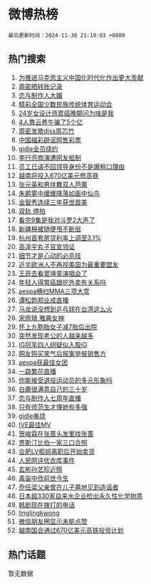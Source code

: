 # 微博热榜

`最后更新时间：2024-11-30 21:19:03 +0800`

## 热门搜索

1. [为推进马克思主义中国化时代化作出更大贡献](https://m.weibo.cn/search?containerid=100103type%3D1%26t%3D10%26q%3D%23%E4%B8%BA%E6%8E%A8%E8%BF%9B%E9%A9%AC%E5%85%8B%E6%80%9D%E4%B8%BB%E4%B9%89%E4%B8%AD%E5%9B%BD%E5%8C%96%E6%97%B6%E4%BB%A3%E5%8C%96%E4%BD%9C%E5%87%BA%E6%9B%B4%E5%A4%A7%E8%B4%A1%E7%8C%AE%23&stream_entry_id=51&isnewpage=1&extparam=seat%3D1%26c_type%3D51%26stream_entry_id%3D51%26cate%3D10103%26pos%3D0%26filter_type%3Drealtimehot%26q%3D%2523%25E4%25B8%25BA%25E6%258E%25A8%25E8%25BF%259B%25E9%25A9%25AC%25E5%2585%258B%25E6%2580%259D%25E4%25B8%25BB%25E4%25B9%2589%25E4%25B8%25AD%25E5%259B%25BD%25E5%258C%2596%25E6%2597%25B6%25E4%25BB%25A3%25E5%258C%2596%25E4%25BD%259C%25E5%2587%25BA%25E6%259B%25B4%25E5%25A4%25A7%25E8%25B4%25A1%25E7%258C%25AE%2523%26dgr%3D0%26display_time%3D1732972741%26pre_seqid%3D173297274188901288219122)
1. [周密晒转账记录](https://m.weibo.cn/search?containerid=100103type%3D1%26t%3D10%26q%3D%23%E5%91%A8%E5%AF%86%E6%99%92%E8%BD%AC%E8%B4%A6%E8%AE%B0%E5%BD%95%23&stream_entry_id=31&isnewpage=1&extparam=seat%3D1%26c_type%3D31%26lcate%3D5001%26cate%3D5001%26pos%3D0%26realpos%3D1%26q%3D%2523%25E5%2591%25A8%25E5%25AF%2586%25E6%2599%2592%25E8%25BD%25AC%25E8%25B4%25A6%25E8%25AE%25B0%25E5%25BD%2595%2523%26stream_entry_id%3D31%26band_rank%3D1%26dgr%3D0%26filter_type%3Drealtimehot%26flag%3D1%26display_time%3D1732972741%26pre_seqid%3D173297274188901288219122)
1. [恋与制作人大婚](https://m.weibo.cn/search?containerid=100103type%3D1%26t%3D10%26q%3D%23%E6%81%8B%E4%B8%8E%E5%88%B6%E4%BD%9C%E4%BA%BA%E5%A4%A7%E5%A9%9A%23&stream_entry_id=31&isnewpage=1&extparam=seat%3D1%26c_type%3D31%26lcate%3D5001%26cate%3D5001%26pos%3D1%26realpos%3D2%26q%3D%2523%25E6%2581%258B%25E4%25B8%258E%25E5%2588%25B6%25E4%25BD%259C%25E4%25BA%25BA%25E5%25A4%25A7%25E5%25A9%259A%2523%26stream_entry_id%3D31%26band_rank%3D2%26dgr%3D0%26filter_type%3Drealtimehot%26flag%3D1%26display_time%3D1732972741%26pre_seqid%3D173297274188901288219122)
1. [精彩全国少数民族传统体育运动会](https://m.weibo.cn/search?containerid=100103type%3D1%26t%3D10%26q%3D%23%E7%B2%BE%E5%BD%A9%E5%85%A8%E5%9B%BD%E5%B0%91%E6%95%B0%E6%B0%91%E6%97%8F%E4%BC%A0%E7%BB%9F%E4%BD%93%E8%82%B2%E8%BF%90%E5%8A%A8%E4%BC%9A%23&stream_entry_id=31&isnewpage=1&extparam=seat%3D1%26c_type%3D31%26lcate%3D5001%26cate%3D5001%26pos%3D2%26realpos%3D3%26q%3D%2523%25E7%25B2%25BE%25E5%25BD%25A9%25E5%2585%25A8%25E5%259B%25BD%25E5%25B0%2591%25E6%2595%25B0%25E6%25B0%2591%25E6%2597%258F%25E4%25BC%25A0%25E7%25BB%259F%25E4%25BD%2593%25E8%2582%25B2%25E8%25BF%2590%25E5%258A%25A8%25E4%25BC%259A%2523%26stream_entry_id%3D31%26band_rank%3D3%26dgr%3D0%26filter_type%3Drealtimehot%26flag%3D1%26display_time%3D1732972741%26pre_seqid%3D173297274188901288219122)
1. [24岁女设计师胃癌晚期问为啥是我](https://m.weibo.cn/search?containerid=100103type%3D1%26t%3D10%26q%3D%2324%E5%B2%81%E5%A5%B3%E8%AE%BE%E8%AE%A1%E5%B8%88%E8%83%83%E7%99%8C%E6%99%9A%E6%9C%9F%E9%97%AE%E4%B8%BA%E5%95%A5%E6%98%AF%E6%88%91%23&stream_entry_id=31&isnewpage=1&extparam=seat%3D1%26c_type%3D31%26lcate%3D5001%26cate%3D5001%26pos%3D3%26realpos%3D4%26q%3D%252324%25E5%25B2%2581%25E5%25A5%25B3%25E8%25AE%25BE%25E8%25AE%25A1%25E5%25B8%2588%25E8%2583%2583%25E7%2599%258C%25E6%2599%259A%25E6%259C%259F%25E9%2597%25AE%25E4%25B8%25BA%25E5%2595%25A5%25E6%2598%25AF%25E6%2588%2591%2523%26stream_entry_id%3D31%26band_rank%3D4%26dgr%3D0%26filter_type%3Drealtimehot%26flag%3D1%26display_time%3D1732972741%26pre_seqid%3D173297274188901288219122)
1. [4人靠云养牛骗了5个亿](https://m.weibo.cn/search?containerid=100103type%3D1%26t%3D10%26q%3D%234%E4%BA%BA%E9%9D%A0%E4%BA%91%E5%85%BB%E7%89%9B%E9%AA%97%E4%BA%865%E4%B8%AA%E4%BA%BF%23&stream_entry_id=31&isnewpage=1&extparam=seat%3D1%26c_type%3D31%26lcate%3D5001%26cate%3D5001%26pos%3D4%26realpos%3D5%26q%3D%25234%25E4%25BA%25BA%25E9%259D%25A0%25E4%25BA%2591%25E5%2585%25BB%25E7%2589%259B%25E9%25AA%2597%25E4%25BA%25865%25E4%25B8%25AA%25E4%25BA%25BF%2523%26stream_entry_id%3D31%26band_rank%3D5%26dgr%3D0%26filter_type%3Drealtimehot%26flag%3D1%26display_time%3D1732972741%26pre_seqid%3D173297274188901288219122)
1. [周密发歌diss周芯竹](https://m.weibo.cn/search?containerid=100103type%3D1%26t%3D10%26q%3D%23%E5%91%A8%E5%AF%86%E5%8F%91%E6%AD%8Cdiss%E5%91%A8%E8%8A%AF%E7%AB%B9%23&stream_entry_id=31&isnewpage=1&extparam=seat%3D1%26c_type%3D31%26lcate%3D5001%26cate%3D5001%26pos%3D5%26realpos%3D6%26q%3D%2523%25E5%2591%25A8%25E5%25AF%2586%25E5%258F%2591%25E6%25AD%258Cdiss%25E5%2591%25A8%25E8%258A%25AF%25E7%25AB%25B9%2523%26stream_entry_id%3D31%26band_rank%3D6%26dgr%3D0%26filter_type%3Drealtimehot%26flag%3D1%26display_time%3D1732972741%26pre_seqid%3D173297274188901288219122)
1. [中国福彩辟谣网售彩票](https://m.weibo.cn/search?containerid=100103type%3D1%26t%3D10%26q%3D%23%E4%B8%AD%E5%9B%BD%E7%A6%8F%E5%BD%A9%E8%BE%9F%E8%B0%A3%E7%BD%91%E5%94%AE%E5%BD%A9%E7%A5%A8%23&stream_entry_id=31&isnewpage=1&extparam=seat%3D1%26c_type%3D31%26lcate%3D5001%26cate%3D5001%26pos%3D6%26q%3D%2523%25E4%25B8%25AD%25E5%259B%25BD%25E7%25A6%258F%25E5%25BD%25A9%25E8%25BE%259F%25E8%25B0%25A3%25E7%25BD%2591%25E5%2594%25AE%25E5%25BD%25A9%25E7%25A5%25A8%2523%26stream_entry_id%3D31%26band_rank%3D7%26adid%3D266787%26is_ad_pos%3D1%26filter_type%3Drealtimehot%26dgr%3D0%26display_time%3D1732972741%26pre_seqid%3D173297274188901288219122)
1. [gidle全员续约](https://m.weibo.cn/search?containerid=100103type%3D1%26t%3D10%26q%3D%23gidle%E5%85%A8%E5%91%98%E7%BB%AD%E7%BA%A6%23&stream_entry_id=31&isnewpage=1&extparam=seat%3D1%26c_type%3D31%26lcate%3D5001%26cate%3D5001%26pos%3D7%26realpos%3D7%26q%3D%2523gidle%25E5%2585%25A8%25E5%2591%2598%25E7%25BB%25AD%25E7%25BA%25A6%2523%26stream_entry_id%3D31%26band_rank%3D7%26dgr%3D0%26filter_type%3Drealtimehot%26flag%3D1%26display_time%3D1732972741%26pre_seqid%3D173297274188901288219122)
1. [李行亮商演遭网友抵制](https://m.weibo.cn/search?containerid=100103type%3D1%26t%3D10%26q%3D%23%E6%9D%8E%E8%A1%8C%E4%BA%AE%E5%95%86%E6%BC%94%E9%81%AD%E7%BD%91%E5%8F%8B%E6%8A%B5%E5%88%B6%23&stream_entry_id=31&isnewpage=1&extparam=seat%3D1%26c_type%3D31%26lcate%3D5001%26cate%3D5001%26pos%3D8%26realpos%3D8%26q%3D%2523%25E6%259D%258E%25E8%25A1%258C%25E4%25BA%25AE%25E5%2595%2586%25E6%25BC%2594%25E9%2581%25AD%25E7%25BD%2591%25E5%258F%258B%25E6%258A%25B5%25E5%2588%25B6%2523%26stream_entry_id%3D31%26band_rank%3D8%26dgr%3D0%26filter_type%3Drealtimehot%26flag%3D1%26display_time%3D1732972741%26pre_seqid%3D173297274188901288219122)
1. [员工已读不回领导身份不是爆粗口理由](https://m.weibo.cn/search?containerid=100103type%3D1%26t%3D10%26q%3D%23%E5%91%98%E5%B7%A5%E5%B7%B2%E8%AF%BB%E4%B8%8D%E5%9B%9E%E9%A2%86%E5%AF%BC%E8%BA%AB%E4%BB%BD%E4%B8%8D%E6%98%AF%E7%88%86%E7%B2%97%E5%8F%A3%E7%90%86%E7%94%B1%23&stream_entry_id=31&isnewpage=1&extparam=seat%3D1%26c_type%3D31%26lcate%3D5001%26cate%3D5001%26pos%3D9%26realpos%3D9%26q%3D%2523%25E5%2591%2598%25E5%25B7%25A5%25E5%25B7%25B2%25E8%25AF%25BB%25E4%25B8%258D%25E5%259B%259E%25E9%25A2%2586%25E5%25AF%25BC%25E8%25BA%25AB%25E4%25BB%25BD%25E4%25B8%258D%25E6%2598%25AF%25E7%2588%2586%25E7%25B2%2597%25E5%258F%25A3%25E7%2590%2586%25E7%2594%25B1%2523%26stream_entry_id%3D31%26band_rank%3D9%26dgr%3D0%26filter_type%3Drealtimehot%26flag%3D0%26display_time%3D1732972741%26pre_seqid%3D173297274188901288219122)
1. [越南将投入670亿美元修高铁](https://m.weibo.cn/search?containerid=100103type%3D1%26t%3D10%26q%3D%23%E8%B6%8A%E5%8D%97%E5%B0%86%E6%8A%95%E5%85%A5670%E4%BA%BF%E7%BE%8E%E5%85%83%E4%BF%AE%E9%AB%98%E9%93%81%23&stream_entry_id=31&isnewpage=1&extparam=seat%3D1%26c_type%3D31%26lcate%3D5001%26cate%3D5001%26pos%3D10%26realpos%3D10%26q%3D%2523%25E8%25B6%258A%25E5%258D%2597%25E5%25B0%2586%25E6%258A%2595%25E5%2585%25A5670%25E4%25BA%25BF%25E7%25BE%258E%25E5%2585%2583%25E4%25BF%25AE%25E9%25AB%2598%25E9%2593%2581%2523%26stream_entry_id%3D31%26band_rank%3D10%26dgr%3D0%26filter_type%3Drealtimehot%26flag%3D0%26display_time%3D1732972741%26pre_seqid%3D173297274188901288219122)
1. [张元英和男伴舞双人芭蕾](https://m.weibo.cn/search?containerid=100103type%3D1%26t%3D10%26q%3D%23%E5%BC%A0%E5%85%83%E8%8B%B1%E5%92%8C%E7%94%B7%E4%BC%B4%E8%88%9E%E5%8F%8C%E4%BA%BA%E8%8A%AD%E8%95%BE%23&stream_entry_id=31&isnewpage=1&extparam=seat%3D1%26c_type%3D31%26lcate%3D5001%26cate%3D5001%26pos%3D11%26realpos%3D11%26q%3D%2523%25E5%25BC%25A0%25E5%2585%2583%25E8%258B%25B1%25E5%2592%258C%25E7%2594%25B7%25E4%25BC%25B4%25E8%2588%259E%25E5%258F%258C%25E4%25BA%25BA%25E8%258A%25AD%25E8%2595%25BE%2523%26stream_entry_id%3D31%26band_rank%3D11%26dgr%3D0%26filter_type%3Drealtimehot%26flag%3D1%26display_time%3D1732972741%26pre_seqid%3D173297274188901288219122)
1. [朱鹮雾中缓缓降落如画中仙鸟](https://m.weibo.cn/search?containerid=100103type%3D1%26t%3D10%26q%3D%23%E6%9C%B1%E9%B9%AE%E9%9B%BE%E4%B8%AD%E7%BC%93%E7%BC%93%E9%99%8D%E8%90%BD%E5%A6%82%E7%94%BB%E4%B8%AD%E4%BB%99%E9%B8%9F%23&stream_entry_id=31&isnewpage=1&extparam=seat%3D1%26c_type%3D31%26lcate%3D5001%26cate%3D5001%26pos%3D12%26realpos%3D12%26q%3D%2523%25E6%259C%25B1%25E9%25B9%25AE%25E9%259B%25BE%25E4%25B8%25AD%25E7%25BC%2593%25E7%25BC%2593%25E9%2599%258D%25E8%2590%25BD%25E5%25A6%2582%25E7%2594%25BB%25E4%25B8%25AD%25E4%25BB%2599%25E9%25B8%259F%2523%26stream_entry_id%3D31%26band_rank%3D12%26dgr%3D0%26filter_type%3Drealtimehot%26flag%3D1%26display_time%3D1732972741%26pre_seqid%3D173297274188901288219122)
1. [金智秀连续三年获世首美](https://m.weibo.cn/search?containerid=100103type%3D1%26t%3D10%26q%3D%23%E9%87%91%E6%99%BA%E7%A7%80%E8%BF%9E%E7%BB%AD%E4%B8%89%E5%B9%B4%E8%8E%B7%E4%B8%96%E9%A6%96%E7%BE%8E%23&stream_entry_id=31&isnewpage=1&extparam=seat%3D1%26c_type%3D31%26lcate%3D5001%26cate%3D5001%26pos%3D13%26realpos%3D13%26q%3D%2523%25E9%2587%2591%25E6%2599%25BA%25E7%25A7%2580%25E8%25BF%259E%25E7%25BB%25AD%25E4%25B8%2589%25E5%25B9%25B4%25E8%258E%25B7%25E4%25B8%2596%25E9%25A6%2596%25E7%25BE%258E%2523%26stream_entry_id%3D31%26band_rank%3D13%26dgr%3D0%26filter_type%3Drealtimehot%26flag%3D1%26display_time%3D1732972741%26pre_seqid%3D173297274188901288219122)
1. [双轨 停拍](https://m.weibo.cn/search?containerid=100103type%3D1%26t%3D10%26q%3D%E5%8F%8C%E8%BD%A8+%E5%81%9C%E6%8B%8D&stream_entry_id=31&isnewpage=1&extparam=seat%3D1%26c_type%3D31%26lcate%3D5001%26cate%3D5001%26pos%3D14%26realpos%3D14%26q%3D%25E5%258F%258C%25E8%25BD%25A8%2520%25E5%2581%259C%25E6%258B%258D%26stream_entry_id%3D31%26band_rank%3D14%26dgr%3D0%26filter_type%3Drealtimehot%26flag%3D2%26display_time%3D1732972741%26pre_seqid%3D173297274188901288219122)
1. [看完9集是我对斗罗2大声了](https://m.weibo.cn/search?containerid=100103type%3D1%26t%3D10%26q%3D%E7%9C%8B%E5%AE%8C9%E9%9B%86%E6%98%AF%E6%88%91%E5%AF%B9%E6%96%97%E7%BD%972%E5%A4%A7%E5%A3%B0%E4%BA%86&stream_entry_id=31&isnewpage=1&extparam=seat%3D1%26c_type%3D31%26lcate%3D5001%26cate%3D5001%26pos%3D15%26realpos%3D15%26q%3D%25E7%259C%258B%25E5%25AE%258C9%25E9%259B%2586%25E6%2598%25AF%25E6%2588%2591%25E5%25AF%25B9%25E6%2596%2597%25E7%25BD%25972%25E5%25A4%25A7%25E5%25A3%25B0%25E4%25BA%2586%26stream_entry_id%3D31%26band_rank%3D15%26dgr%3D0%26filter_type%3Drealtimehot%26flag%3D1%26display_time%3D1732972741%26pre_seqid%3D173297274188901288219122)
1. [新疆棉被随便甩不断层](https://m.weibo.cn/search?containerid=100103type%3D1%26t%3D10%26q%3D%23%E6%96%B0%E7%96%86%E6%A3%89%E8%A2%AB%E9%9A%8F%E4%BE%BF%E7%94%A9%E4%B8%8D%E6%96%AD%E5%B1%82%23&stream_entry_id=31&isnewpage=1&extparam=seat%3D1%26c_type%3D31%26lcate%3D5001%26cate%3D5001%26pos%3D16%26realpos%3D16%26q%3D%2523%25E6%2596%25B0%25E7%2596%2586%25E6%25A3%2589%25E8%25A2%25AB%25E9%259A%258F%25E4%25BE%25BF%25E7%2594%25A9%25E4%25B8%258D%25E6%2596%25AD%25E5%25B1%2582%2523%26stream_entry_id%3D31%26band_rank%3D16%26dgr%3D0%26filter_type%3Drealtimehot%26flag%3D0%26display_time%3D1732972741%26pre_seqid%3D173297274188901288219122)
1. [杭州首套房贷利率上调至3.1%](https://m.weibo.cn/search?containerid=100103type%3D1%26t%3D10%26q%3D%23%E6%9D%AD%E5%B7%9E%E9%A6%96%E5%A5%97%E6%88%BF%E8%B4%B7%E5%88%A9%E7%8E%87%E4%B8%8A%E8%B0%83%E8%87%B33.1%25%23&stream_entry_id=31&isnewpage=1&extparam=seat%3D1%26c_type%3D31%26lcate%3D5001%26cate%3D5001%26pos%3D17%26realpos%3D17%26q%3D%2523%25E6%259D%25AD%25E5%25B7%259E%25E9%25A6%2596%25E5%25A5%2597%25E6%2588%25BF%25E8%25B4%25B7%25E5%2588%25A9%25E7%258E%2587%25E4%25B8%258A%25E8%25B0%2583%25E8%2587%25B33.1%2525%2523%26stream_entry_id%3D31%26band_rank%3D17%26dgr%3D0%26filter_type%3Drealtimehot%26flag%3D1%26display_time%3D1732972741%26pre_seqid%3D173297274188901288219122)
1. [高泽宇丸子官宣领证](https://m.weibo.cn/search?containerid=100103type%3D1%26t%3D10%26q%3D%23%E9%AB%98%E6%B3%BD%E5%AE%87%E4%B8%B8%E5%AD%90%E5%AE%98%E5%AE%A3%E9%A2%86%E8%AF%81%23&stream_entry_id=31&isnewpage=1&extparam=seat%3D1%26c_type%3D31%26lcate%3D5001%26cate%3D5001%26pos%3D18%26realpos%3D18%26q%3D%2523%25E9%25AB%2598%25E6%25B3%25BD%25E5%25AE%2587%25E4%25B8%25B8%25E5%25AD%2590%25E5%25AE%2598%25E5%25AE%25A3%25E9%25A2%2586%25E8%25AF%2581%2523%26stream_entry_id%3D31%26band_rank%3D18%26dgr%3D0%26filter_type%3Drealtimehot%26flag%3D1%26display_time%3D1732972741%26pre_seqid%3D173297274188901288219122)
1. [细节才是心动的必杀技](https://m.weibo.cn/search?containerid=100103type%3D1%26t%3D10%26q%3D%E7%BB%86%E8%8A%82%E6%89%8D%E6%98%AF%E5%BF%83%E5%8A%A8%E7%9A%84%E5%BF%85%E6%9D%80%E6%8A%80&stream_entry_id=31&isnewpage=1&extparam=seat%3D1%26c_type%3D31%26lcate%3D5001%26cate%3D5001%26pos%3D19%26realpos%3D19%26q%3D%25E7%25BB%2586%25E8%258A%2582%25E6%2589%258D%25E6%2598%25AF%25E5%25BF%2583%25E5%258A%25A8%25E7%259A%2584%25E5%25BF%2585%25E6%259D%2580%25E6%258A%2580%26stream_entry_id%3D31%26band_rank%3D19%26dgr%3D0%26filter_type%3Drealtimehot%26flag%3D1%26display_time%3D1732972741%26pre_seqid%3D173297274188901288219122)
1. [近半欧洲人不再视美国为最重要盟友](https://m.weibo.cn/search?containerid=100103type%3D1%26t%3D10%26q%3D%23%E8%BF%91%E5%8D%8A%E6%AC%A7%E6%B4%B2%E4%BA%BA%E4%B8%8D%E5%86%8D%E8%A7%86%E7%BE%8E%E5%9B%BD%E4%B8%BA%E6%9C%80%E9%87%8D%E8%A6%81%E7%9B%9F%E5%8F%8B%23&stream_entry_id=31&isnewpage=1&extparam=seat%3D1%26c_type%3D31%26lcate%3D5001%26cate%3D5001%26pos%3D20%26realpos%3D20%26q%3D%2523%25E8%25BF%2591%25E5%258D%258A%25E6%25AC%25A7%25E6%25B4%25B2%25E4%25BA%25BA%25E4%25B8%258D%25E5%2586%258D%25E8%25A7%2586%25E7%25BE%258E%25E5%259B%25BD%25E4%25B8%25BA%25E6%259C%2580%25E9%2587%258D%25E8%25A6%2581%25E7%259B%259F%25E5%258F%258B%2523%26stream_entry_id%3D31%26band_rank%3D20%26dgr%3D0%26filter_type%3Drealtimehot%26flag%3D1%26display_time%3D1732972741%26pre_seqid%3D173297274188901288219122)
1. [王菲去看窦靖童演唱会了](https://m.weibo.cn/search?containerid=100103type%3D1%26t%3D10%26q%3D%E7%8E%8B%E8%8F%B2%E5%8E%BB%E7%9C%8B%E7%AA%A6%E9%9D%96%E7%AB%A5%E6%BC%94%E5%94%B1%E4%BC%9A%E4%BA%86&stream_entry_id=31&isnewpage=1&extparam=seat%3D1%26c_type%3D31%26lcate%3D5001%26cate%3D5001%26pos%3D21%26realpos%3D21%26q%3D%25E7%258E%258B%25E8%258F%25B2%25E5%258E%25BB%25E7%259C%258B%25E7%25AA%25A6%25E9%259D%2596%25E7%25AB%25A5%25E6%25BC%2594%25E5%2594%25B1%25E4%25BC%259A%25E4%25BA%2586%26stream_entry_id%3D31%26band_rank%3D21%26dgr%3D0%26filter_type%3Drealtimehot%26flag%3D1%26display_time%3D1732972741%26pre_seqid%3D173297274188901288219122)
1. [年轻人得胃癌跟吃外卖有关系吗](https://m.weibo.cn/search?containerid=100103type%3D1%26t%3D10%26q%3D%23%E5%B9%B4%E8%BD%BB%E4%BA%BA%E5%BE%97%E8%83%83%E7%99%8C%E8%B7%9F%E5%90%83%E5%A4%96%E5%8D%96%E6%9C%89%E5%85%B3%E7%B3%BB%E5%90%97%23&stream_entry_id=31&isnewpage=1&extparam=seat%3D1%26c_type%3D31%26lcate%3D5001%26cate%3D5001%26pos%3D22%26realpos%3D22%26q%3D%2523%25E5%25B9%25B4%25E8%25BD%25BB%25E4%25BA%25BA%25E5%25BE%2597%25E8%2583%2583%25E7%2599%258C%25E8%25B7%259F%25E5%2590%2583%25E5%25A4%2596%25E5%258D%2596%25E6%259C%2589%25E5%2585%25B3%25E7%25B3%25BB%25E5%2590%2597%2523%26stream_entry_id%3D31%26band_rank%3D22%26dgr%3D0%26filter_type%3Drealtimehot%26flag%3D0%26display_time%3D1732972741%26pre_seqid%3D173297274188901288219122)
1. [aespa横扫MMA三项大赏](https://m.weibo.cn/search?containerid=100103type%3D1%26t%3D10%26q%3D%23aespa%E6%A8%AA%E6%89%ABMMA%E4%B8%89%E9%A1%B9%E5%A4%A7%E8%B5%8F%23&stream_entry_id=31&isnewpage=1&extparam=seat%3D1%26c_type%3D31%26lcate%3D5001%26cate%3D5001%26pos%3D23%26realpos%3D23%26q%3D%2523aespa%25E6%25A8%25AA%25E6%2589%25ABMMA%25E4%25B8%2589%25E9%25A1%25B9%25E5%25A4%25A7%25E8%25B5%258F%2523%26stream_entry_id%3D31%26band_rank%3D23%26dgr%3D0%26filter_type%3Drealtimehot%26flag%3D1%26display_time%3D1732972741%26pre_seqid%3D173297274188901288219122)
1. [谭松韵郑业成直播](https://m.weibo.cn/search?containerid=100103type%3D1%26t%3D10%26q%3D%23%E8%B0%AD%E6%9D%BE%E9%9F%B5%E9%83%91%E4%B8%9A%E6%88%90%E7%9B%B4%E6%92%AD%23&stream_entry_id=31&isnewpage=1&extparam=seat%3D1%26c_type%3D31%26lcate%3D5001%26cate%3D5001%26pos%3D24%26realpos%3D24%26q%3D%2523%25E8%25B0%25AD%25E6%259D%25BE%25E9%259F%25B5%25E9%2583%2591%25E4%25B8%259A%25E6%2588%2590%25E7%259B%25B4%25E6%2592%25AD%2523%26stream_entry_id%3D31%26band_rank%3D24%26dgr%3D0%26filter_type%3Drealtimehot%26flag%3D1%26display_time%3D1732972741%26pre_seqid%3D173297274188901288219122)
1. [马龙说没想到乒乓球在台湾这么火](https://m.weibo.cn/search?containerid=100103type%3D1%26t%3D10%26q%3D%E9%A9%AC%E9%BE%99%E8%AF%B4%E6%B2%A1%E6%83%B3%E5%88%B0%E4%B9%92%E4%B9%93%E7%90%83%E5%9C%A8%E5%8F%B0%E6%B9%BE%E8%BF%99%E4%B9%88%E7%81%AB&stream_entry_id=31&isnewpage=1&extparam=seat%3D1%26c_type%3D31%26lcate%3D5001%26cate%3D5001%26pos%3D25%26realpos%3D25%26q%3D%25E9%25A9%25AC%25E9%25BE%2599%25E8%25AF%25B4%25E6%25B2%25A1%25E6%2583%25B3%25E5%2588%25B0%25E4%25B9%2592%25E4%25B9%2593%25E7%2590%2583%25E5%259C%25A8%25E5%258F%25B0%25E6%25B9%25BE%25E8%25BF%2599%25E4%25B9%2588%25E7%2581%25AB%26stream_entry_id%3D31%26band_rank%3D25%26dgr%3D0%26filter_type%3Drealtimehot%26flag%3D1%26display_time%3D1732972741%26pre_seqid%3D173297274188901288219122)
1. [宋雨琦 雅典女神](https://m.weibo.cn/search?containerid=100103type%3D1%26t%3D10%26q%3D%E5%AE%8B%E9%9B%A8%E7%90%A6+%E9%9B%85%E5%85%B8%E5%A5%B3%E7%A5%9E&stream_entry_id=31&isnewpage=1&extparam=seat%3D1%26c_type%3D31%26lcate%3D5001%26cate%3D5001%26pos%3D26%26realpos%3D26%26q%3D%25E5%25AE%258B%25E9%259B%25A8%25E7%2590%25A6%2520%25E9%259B%2585%25E5%2585%25B8%25E5%25A5%25B3%25E7%25A5%259E%26stream_entry_id%3D31%26band_rank%3D26%26dgr%3D0%26filter_type%3Drealtimehot%26flag%3D1%26display_time%3D1732972741%26pre_seqid%3D173297274188901288219122)
1. [怀上九胞胎女子减7胎后出院](https://m.weibo.cn/search?containerid=100103type%3D1%26t%3D10%26q%3D%23%E6%80%80%E4%B8%8A%E4%B9%9D%E8%83%9E%E8%83%8E%E5%A5%B3%E5%AD%90%E5%87%8F7%E8%83%8E%E5%90%8E%E5%87%BA%E9%99%A2%23&stream_entry_id=31&isnewpage=1&extparam=seat%3D1%26c_type%3D31%26lcate%3D5001%26cate%3D5001%26pos%3D27%26realpos%3D27%26q%3D%2523%25E6%2580%2580%25E4%25B8%258A%25E4%25B9%259D%25E8%2583%259E%25E8%2583%258E%25E5%25A5%25B3%25E5%25AD%2590%25E5%2587%258F7%25E8%2583%258E%25E5%2590%258E%25E5%2587%25BA%25E9%2599%25A2%2523%26stream_entry_id%3D31%26band_rank%3D27%26dgr%3D0%26filter_type%3Drealtimehot%26flag%3D0%26display_time%3D1732972741%26pre_seqid%3D173297274188901288219122)
1. [突然发现考公的人越来越多](https://m.weibo.cn/search?containerid=100103type%3D1%26t%3D10%26q%3D%23%E7%AA%81%E7%84%B6%E5%8F%91%E7%8E%B0%E8%80%83%E5%85%AC%E7%9A%84%E4%BA%BA%E8%B6%8A%E6%9D%A5%E8%B6%8A%E5%A4%9A%23&stream_entry_id=31&isnewpage=1&extparam=seat%3D1%26c_type%3D31%26lcate%3D5001%26cate%3D5001%26pos%3D28%26realpos%3D28%26q%3D%2523%25E7%25AA%2581%25E7%2584%25B6%25E5%258F%2591%25E7%258E%25B0%25E8%2580%2583%25E5%2585%25AC%25E7%259A%2584%25E4%25BA%25BA%25E8%25B6%258A%25E6%259D%25A5%25E8%25B6%258A%25E5%25A4%259A%2523%26stream_entry_id%3D31%26band_rank%3D28%26dgr%3D0%26filter_type%3Drealtimehot%26flag%3D1%26display_time%3D1732972741%26pre_seqid%3D173297274188901288219122)
1. [iG冠军四人组疑似入股iG](https://m.weibo.cn/search?containerid=100103type%3D1%26t%3D10%26q%3D%23iG%E5%86%A0%E5%86%9B%E5%9B%9B%E4%BA%BA%E7%BB%84%E7%96%91%E4%BC%BC%E5%85%A5%E8%82%A1iG%23&stream_entry_id=31&isnewpage=1&extparam=seat%3D1%26c_type%3D31%26lcate%3D5001%26cate%3D5001%26pos%3D29%26realpos%3D29%26q%3D%2523iG%25E5%2586%25A0%25E5%2586%259B%25E5%259B%259B%25E4%25BA%25BA%25E7%25BB%2584%25E7%2596%2591%25E4%25BC%25BC%25E5%2585%25A5%25E8%2582%25A1iG%2523%26stream_entry_id%3D31%26band_rank%3D29%26dgr%3D0%26filter_type%3Drealtimehot%26flag%3D1%26display_time%3D1732972741%26pre_seqid%3D173297274188901288219122)
1. [网友购买笑气后报案举报销售方](https://m.weibo.cn/search?containerid=100103type%3D1%26t%3D10%26q%3D%23%E7%BD%91%E5%8F%8B%E8%B4%AD%E4%B9%B0%E7%AC%91%E6%B0%94%E5%90%8E%E6%8A%A5%E6%A1%88%E4%B8%BE%E6%8A%A5%E9%94%80%E5%94%AE%E6%96%B9%23&stream_entry_id=31&isnewpage=1&extparam=seat%3D1%26c_type%3D31%26lcate%3D5001%26cate%3D5001%26pos%3D30%26realpos%3D30%26q%3D%2523%25E7%25BD%2591%25E5%258F%258B%25E8%25B4%25AD%25E4%25B9%25B0%25E7%25AC%2591%25E6%25B0%2594%25E5%2590%258E%25E6%258A%25A5%25E6%25A1%2588%25E4%25B8%25BE%25E6%258A%25A5%25E9%2594%2580%25E5%2594%25AE%25E6%2596%25B9%2523%26stream_entry_id%3D31%26band_rank%3D30%26dgr%3D0%26filter_type%3Drealtimehot%26flag%3D1%26display_time%3D1732972741%26pre_seqid%3D173297274188901288219122)
1. [aespa获最佳女团](https://m.weibo.cn/search?containerid=100103type%3D1%26t%3D10%26q%3D%23aespa%E8%8E%B7%E6%9C%80%E4%BD%B3%E5%A5%B3%E5%9B%A2%23&stream_entry_id=31&isnewpage=1&extparam=seat%3D1%26c_type%3D31%26lcate%3D5001%26cate%3D5001%26pos%3D31%26realpos%3D31%26q%3D%2523aespa%25E8%258E%25B7%25E6%259C%2580%25E4%25BD%25B3%25E5%25A5%25B3%25E5%259B%25A2%2523%26stream_entry_id%3D31%26band_rank%3D31%26dgr%3D0%26filter_type%3Drealtimehot%26flag%3D0%26display_time%3D1732972741%26pre_seqid%3D173297274188901288219122)
1. [一路繁花直播](https://m.weibo.cn/search?containerid=100103type%3D1%26t%3D10%26q%3D%23%E4%B8%80%E8%B7%AF%E7%B9%81%E8%8A%B1%E7%9B%B4%E6%92%AD%23&stream_entry_id=31&isnewpage=1&extparam=seat%3D1%26c_type%3D31%26lcate%3D5001%26cate%3D5001%26pos%3D32%26realpos%3D32%26q%3D%2523%25E4%25B8%2580%25E8%25B7%25AF%25E7%25B9%2581%25E8%258A%25B1%25E7%259B%25B4%25E6%2592%25AD%2523%26stream_entry_id%3D31%26band_rank%3D32%26dgr%3D0%26filter_type%3Drealtimehot%26flag%3D0%26display_time%3D1732972741%26pre_seqid%3D173297274188901288219122)
1. [你能接受退役运动员的多元形象吗](https://m.weibo.cn/search?containerid=100103type%3D1%26t%3D10%26q%3D%23%E4%BD%A0%E8%83%BD%E6%8E%A5%E5%8F%97%E9%80%80%E5%BD%B9%E8%BF%90%E5%8A%A8%E5%91%98%E7%9A%84%E5%A4%9A%E5%85%83%E5%BD%A2%E8%B1%A1%E5%90%97%23&stream_entry_id=31&isnewpage=1&extparam=seat%3D1%26c_type%3D31%26lcate%3D5001%26cate%3D5001%26pos%3D33%26realpos%3D33%26q%3D%2523%25E4%25BD%25A0%25E8%2583%25BD%25E6%258E%25A5%25E5%258F%2597%25E9%2580%2580%25E5%25BD%25B9%25E8%25BF%2590%25E5%258A%25A8%25E5%2591%2598%25E7%259A%2584%25E5%25A4%259A%25E5%2585%2583%25E5%25BD%25A2%25E8%25B1%25A1%25E5%2590%2597%2523%26stream_entry_id%3D31%26band_rank%3D33%26dgr%3D0%26filter_type%3Drealtimehot%26flag%3D1%26display_time%3D1732972741%26pre_seqid%3D173297274188901288219122)
1. [白鹿很满意自己的三十岁](https://m.weibo.cn/search?containerid=100103type%3D1%26t%3D10%26q%3D%E7%99%BD%E9%B9%BF%E5%BE%88%E6%BB%A1%E6%84%8F%E8%87%AA%E5%B7%B1%E7%9A%84%E4%B8%89%E5%8D%81%E5%B2%81&stream_entry_id=31&isnewpage=1&extparam=seat%3D1%26c_type%3D31%26lcate%3D5001%26cate%3D5001%26pos%3D34%26realpos%3D34%26q%3D%25E7%2599%25BD%25E9%25B9%25BF%25E5%25BE%2588%25E6%25BB%25A1%25E6%2584%258F%25E8%2587%25AA%25E5%25B7%25B1%25E7%259A%2584%25E4%25B8%2589%25E5%258D%2581%25E5%25B2%2581%26stream_entry_id%3D31%26band_rank%3D34%26dgr%3D0%26filter_type%3Drealtimehot%26flag%3D1%26display_time%3D1732972741%26pre_seqid%3D173297274188901288219122)
1. [恋与制作人七周年直播](https://m.weibo.cn/search?containerid=100103type%3D1%26t%3D10%26q%3D%E6%81%8B%E4%B8%8E%E5%88%B6%E4%BD%9C%E4%BA%BA%E4%B8%83%E5%91%A8%E5%B9%B4%E7%9B%B4%E6%92%AD&stream_entry_id=31&isnewpage=1&extparam=seat%3D1%26c_type%3D31%26lcate%3D5001%26cate%3D5001%26pos%3D35%26realpos%3D35%26q%3D%25E6%2581%258B%25E4%25B8%258E%25E5%2588%25B6%25E4%25BD%259C%25E4%25BA%25BA%25E4%25B8%2583%25E5%2591%25A8%25E5%25B9%25B4%25E7%259B%25B4%25E6%2592%25AD%26stream_entry_id%3D31%26band_rank%3D35%26dgr%3D0%26filter_type%3Drealtimehot%26flag%3D1%26display_time%3D1732972741%26pre_seqid%3D173297274188901288219122)
1. [只有师范生才懂她有多强](https://m.weibo.cn/search?containerid=100103type%3D1%26t%3D10%26q%3D%E5%8F%AA%E6%9C%89%E5%B8%88%E8%8C%83%E7%94%9F%E6%89%8D%E6%87%82%E5%A5%B9%E6%9C%89%E5%A4%9A%E5%BC%BA&stream_entry_id=31&isnewpage=1&extparam=seat%3D1%26c_type%3D31%26lcate%3D5001%26cate%3D5001%26pos%3D36%26realpos%3D36%26q%3D%25E5%258F%25AA%25E6%259C%2589%25E5%25B8%2588%25E8%258C%2583%25E7%2594%259F%25E6%2589%258D%25E6%2587%2582%25E5%25A5%25B9%25E6%259C%2589%25E5%25A4%259A%25E5%25BC%25BA%26stream_entry_id%3D31%26band_rank%3D36%26dgr%3D0%26filter_type%3Drealtimehot%26flag%3D0%26display_time%3D1732972741%26pre_seqid%3D173297274188901288219122)
1. [gidle串烧](https://m.weibo.cn/search?containerid=100103type%3D1%26t%3D10%26q%3D%23gidle%E4%B8%B2%E7%83%A7%23&stream_entry_id=31&isnewpage=1&extparam=seat%3D1%26c_type%3D31%26lcate%3D5001%26cate%3D5001%26pos%3D37%26realpos%3D37%26q%3D%2523gidle%25E4%25B8%25B2%25E7%2583%25A7%2523%26stream_entry_id%3D31%26band_rank%3D37%26dgr%3D0%26filter_type%3Drealtimehot%26flag%3D1%26display_time%3D1732972741%26pre_seqid%3D173297274188901288219122)
1. [IVE最佳MV](https://m.weibo.cn/search?containerid=100103type%3D1%26t%3D10%26q%3D%23IVE%E6%9C%80%E4%BD%B3MV%23&stream_entry_id=31&isnewpage=1&extparam=seat%3D1%26c_type%3D31%26lcate%3D5001%26cate%3D5001%26pos%3D38%26realpos%3D38%26q%3D%2523IVE%25E6%259C%2580%25E4%25BD%25B3MV%2523%26stream_entry_id%3D31%26band_rank%3D38%26dgr%3D0%26filter_type%3Drealtimehot%26flag%3D0%26display_time%3D1732972741%26pre_seqid%3D173297274188901288219122)
1. [贺峻霖在张蔷头发里找张蔷](https://m.weibo.cn/search?containerid=100103type%3D1%26t%3D10%26q%3D%23%E8%B4%BA%E5%B3%BB%E9%9C%96%E5%9C%A8%E5%BC%A0%E8%94%B7%E5%A4%B4%E5%8F%91%E9%87%8C%E6%89%BE%E5%BC%A0%E8%94%B7%23&stream_entry_id=31&isnewpage=1&extparam=seat%3D1%26c_type%3D31%26lcate%3D5001%26cate%3D5001%26pos%3D39%26realpos%3D39%26q%3D%2523%25E8%25B4%25BA%25E5%25B3%25BB%25E9%259C%2596%25E5%259C%25A8%25E5%25BC%25A0%25E8%2594%25B7%25E5%25A4%25B4%25E5%258F%2591%25E9%2587%258C%25E6%2589%25BE%25E5%25BC%25A0%25E8%2594%25B7%2523%26stream_entry_id%3D31%26band_rank%3D39%26dgr%3D0%26filter_type%3Drealtimehot%26flag%3D0%26display_time%3D1732972741%26pre_seqid%3D173297274188901288219122)
1. [贾斯汀比伯一家三口合照](https://m.weibo.cn/search?containerid=100103type%3D1%26t%3D10%26q%3D%23%E8%B4%BE%E6%96%AF%E6%B1%80%E6%AF%94%E4%BC%AF%E4%B8%80%E5%AE%B6%E4%B8%89%E5%8F%A3%E5%90%88%E7%85%A7%23&stream_entry_id=31&isnewpage=1&extparam=seat%3D1%26c_type%3D31%26lcate%3D5001%26cate%3D5001%26pos%3D40%26realpos%3D40%26q%3D%2523%25E8%25B4%25BE%25E6%2596%25AF%25E6%25B1%2580%25E6%25AF%2594%25E4%25BC%25AF%25E4%25B8%2580%25E5%25AE%25B6%25E4%25B8%2589%25E5%258F%25A3%25E5%2590%2588%25E7%2585%25A7%2523%26stream_entry_id%3D31%26band_rank%3D40%26dgr%3D0%26filter_type%3Drealtimehot%26flag%3D0%26display_time%3D1732972741%26pre_seqid%3D173297274188901288219122)
1. [合肥LV柜姐离职后开始卖货](https://m.weibo.cn/search?containerid=100103type%3D1%26t%3D10%26q%3D%23%E5%90%88%E8%82%A5LV%E6%9F%9C%E5%A7%90%E7%A6%BB%E8%81%8C%E5%90%8E%E5%BC%80%E5%A7%8B%E5%8D%96%E8%B4%A7%23&stream_entry_id=31&isnewpage=1&extparam=seat%3D1%26c_type%3D31%26lcate%3D5001%26cate%3D5001%26pos%3D41%26realpos%3D41%26q%3D%2523%25E5%2590%2588%25E8%2582%25A5LV%25E6%259F%259C%25E5%25A7%2590%25E7%25A6%25BB%25E8%2581%258C%25E5%2590%258E%25E5%25BC%2580%25E5%25A7%258B%25E5%258D%2596%25E8%25B4%25A7%2523%26stream_entry_id%3D31%26band_rank%3D41%26dgr%3D0%26filter_type%3Drealtimehot%26flag%3D0%26display_time%3D1732972741%26pre_seqid%3D173297274188901288219122)
1. [人民网评优衣库事件](https://m.weibo.cn/search?containerid=100103type%3D1%26t%3D10%26q%3D%23%E4%BA%BA%E6%B0%91%E7%BD%91%E8%AF%84%E4%BC%98%E8%A1%A3%E5%BA%93%E4%BA%8B%E4%BB%B6%23&stream_entry_id=31&isnewpage=1&extparam=seat%3D1%26c_type%3D31%26lcate%3D5001%26cate%3D5001%26pos%3D42%26realpos%3D42%26q%3D%2523%25E4%25BA%25BA%25E6%25B0%2591%25E7%25BD%2591%25E8%25AF%2584%25E4%25BC%2598%25E8%25A1%25A3%25E5%25BA%2593%25E4%25BA%258B%25E4%25BB%25B6%2523%26stream_entry_id%3D31%26band_rank%3D42%26dgr%3D0%26filter_type%3Drealtimehot%26flag%3D0%26display_time%3D1732972741%26pre_seqid%3D173297274188901288219122)
1. [玄彬孙艺珍近照](https://m.weibo.cn/search?containerid=100103type%3D1%26t%3D10%26q%3D%23%E7%8E%84%E5%BD%AC%E5%AD%99%E8%89%BA%E7%8F%8D%E8%BF%91%E7%85%A7%23&stream_entry_id=31&isnewpage=1&extparam=seat%3D1%26c_type%3D31%26lcate%3D5001%26cate%3D5001%26pos%3D43%26realpos%3D43%26q%3D%2523%25E7%258E%2584%25E5%25BD%25AC%25E5%25AD%2599%25E8%2589%25BA%25E7%258F%258D%25E8%25BF%2591%25E7%2585%25A7%2523%26stream_entry_id%3D31%26band_rank%3D43%26dgr%3D0%26filter_type%3Drealtimehot%26flag%3D0%26display_time%3D1732972741%26pre_seqid%3D173297274188901288219122)
1. [禹宙中欣前世今生](https://m.weibo.cn/search?containerid=100103type%3D1%26t%3D10%26q%3D%E7%A6%B9%E5%AE%99%E4%B8%AD%E6%AC%A3%E5%89%8D%E4%B8%96%E4%BB%8A%E7%94%9F&stream_entry_id=31&isnewpage=1&extparam=seat%3D1%26c_type%3D31%26lcate%3D5001%26cate%3D5001%26pos%3D44%26realpos%3D44%26q%3D%25E7%25A6%25B9%25E5%25AE%2599%25E4%25B8%25AD%25E6%25AC%25A3%25E5%2589%258D%25E4%25B8%2596%25E4%25BB%258A%25E7%2594%259F%26stream_entry_id%3D31%26band_rank%3D44%26dgr%3D0%26filter_type%3Drealtimehot%26flag%3D1%26display_time%3D1732972741%26pre_seqid%3D173297274188901288219122)
1. [乔任梁父亲曾在儿子墓地见到造谣者](https://m.weibo.cn/search?containerid=100103type%3D1%26t%3D10%26q%3D%23%E4%B9%94%E4%BB%BB%E6%A2%81%E7%88%B6%E4%BA%B2%E6%9B%BE%E5%9C%A8%E5%84%BF%E5%AD%90%E5%A2%93%E5%9C%B0%E8%A7%81%E5%88%B0%E9%80%A0%E8%B0%A3%E8%80%85%23&stream_entry_id=31&isnewpage=1&extparam=seat%3D1%26c_type%3D31%26lcate%3D5001%26cate%3D5001%26pos%3D45%26realpos%3D45%26q%3D%2523%25E4%25B9%2594%25E4%25BB%25BB%25E6%25A2%2581%25E7%2588%25B6%25E4%25BA%25B2%25E6%259B%25BE%25E5%259C%25A8%25E5%2584%25BF%25E5%25AD%2590%25E5%25A2%2593%25E5%259C%25B0%25E8%25A7%2581%25E5%2588%25B0%25E9%2580%25A0%25E8%25B0%25A3%25E8%2580%2585%2523%26stream_entry_id%3D31%26band_rank%3D45%26dgr%3D0%26filter_type%3Drealtimehot%26flag%3D0%26display_time%3D1732972741%26pre_seqid%3D173297274188901288219122)
1. [日本超330家自来水企业检出永久性化学物质](https://m.weibo.cn/search?containerid=100103type%3D1%26t%3D10%26q%3D%23%E6%97%A5%E6%9C%AC%E8%B6%85330%E5%AE%B6%E8%87%AA%E6%9D%A5%E6%B0%B4%E4%BC%81%E4%B8%9A%E6%A3%80%E5%87%BA%E6%B0%B8%E4%B9%85%E6%80%A7%E5%8C%96%E5%AD%A6%E7%89%A9%E8%B4%A8%23&stream_entry_id=31&isnewpage=1&extparam=seat%3D1%26c_type%3D31%26lcate%3D5001%26cate%3D5001%26pos%3D46%26realpos%3D46%26q%3D%2523%25E6%2597%25A5%25E6%259C%25AC%25E8%25B6%2585330%25E5%25AE%25B6%25E8%2587%25AA%25E6%259D%25A5%25E6%25B0%25B4%25E4%25BC%2581%25E4%25B8%259A%25E6%25A3%2580%25E5%2587%25BA%25E6%25B0%25B8%25E4%25B9%2585%25E6%2580%25A7%25E5%258C%2596%25E5%25AD%25A6%25E7%2589%25A9%25E8%25B4%25A8%2523%26stream_entry_id%3D31%26band_rank%3D46%26dgr%3D0%26filter_type%3Drealtimehot%26flag%3D0%26display_time%3D1732972741%26pre_seqid%3D173297274188901288219122)
1. [韩剧现在拨打的电话](https://m.weibo.cn/search?containerid=100103type%3D1%26t%3D10%26q%3D%23%E9%9F%A9%E5%89%A7%E7%8E%B0%E5%9C%A8%E6%8B%A8%E6%89%93%E7%9A%84%E7%94%B5%E8%AF%9D%23&stream_entry_id=31&isnewpage=1&extparam=seat%3D1%26c_type%3D31%26lcate%3D5001%26cate%3D5001%26pos%3D47%26realpos%3D47%26q%3D%2523%25E9%259F%25A9%25E5%2589%25A7%25E7%258E%25B0%25E5%259C%25A8%25E6%258B%25A8%25E6%2589%2593%25E7%259A%2584%25E7%2594%25B5%25E8%25AF%259D%2523%26stream_entry_id%3D31%26band_rank%3D47%26dgr%3D0%26filter_type%3Drealtimehot%26flag%3D1%26display_time%3D1732972741%26pre_seqid%3D173297274188901288219122)
1. [linglingkwong](https://m.weibo.cn/search?containerid=100103type%3D1%26t%3D10%26q%3D%23linglingkwong%23&stream_entry_id=31&isnewpage=1&extparam=seat%3D1%26c_type%3D31%26lcate%3D5001%26cate%3D5001%26pos%3D48%26realpos%3D48%26q%3D%2523linglingkwong%2523%26stream_entry_id%3D31%26band_rank%3D48%26dgr%3D0%26filter_type%3Drealtimehot%26flag%3D0%26display_time%3D1732972741%26pre_seqid%3D173297274188901288219122)
1. [微信朋友圈显示未能点赞](https://m.weibo.cn/search?containerid=100103type%3D1%26t%3D10%26q%3D%23%E5%BE%AE%E4%BF%A1%E6%9C%8B%E5%8F%8B%E5%9C%88%E6%98%BE%E7%A4%BA%E6%9C%AA%E8%83%BD%E7%82%B9%E8%B5%9E%23&stream_entry_id=31&isnewpage=1&extparam=seat%3D1%26c_type%3D31%26lcate%3D5001%26cate%3D5001%26pos%3D49%26realpos%3D49%26q%3D%2523%25E5%25BE%25AE%25E4%25BF%25A1%25E6%259C%258B%25E5%258F%258B%25E5%259C%2588%25E6%2598%25BE%25E7%25A4%25BA%25E6%259C%25AA%25E8%2583%25BD%25E7%2582%25B9%25E8%25B5%259E%2523%26stream_entry_id%3D31%26band_rank%3D49%26dgr%3D0%26filter_type%3Drealtimehot%26flag%3D0%26display_time%3D1732972741%26pre_seqid%3D173297274188901288219122)
1. [越南国会通过670亿美元高铁投资计划](https://m.weibo.cn/search?containerid=100103type%3D1%26t%3D10%26q%3D%23%E8%B6%8A%E5%8D%97%E5%9B%BD%E4%BC%9A%E9%80%9A%E8%BF%87670%E4%BA%BF%E7%BE%8E%E5%85%83%E9%AB%98%E9%93%81%E6%8A%95%E8%B5%84%E8%AE%A1%E5%88%92%23&stream_entry_id=31&isnewpage=1&extparam=seat%3D1%26c_type%3D31%26lcate%3D5001%26cate%3D5001%26pos%3D50%26realpos%3D50%26q%3D%2523%25E8%25B6%258A%25E5%258D%2597%25E5%259B%25BD%25E4%25BC%259A%25E9%2580%259A%25E8%25BF%2587670%25E4%25BA%25BF%25E7%25BE%258E%25E5%2585%2583%25E9%25AB%2598%25E9%2593%2581%25E6%258A%2595%25E8%25B5%2584%25E8%25AE%25A1%25E5%2588%2592%2523%26stream_entry_id%3D31%26band_rank%3D50%26dgr%3D0%26filter_type%3Drealtimehot%26flag%3D1%26display_time%3D1732972741%26pre_seqid%3D173297274188901288219122)

## 热门话题

暂无数据
